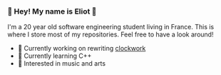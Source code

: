 ### :herb: Hey! My name is Eliot :wave:

I'm a 20 year old software engineering student living in France. This is where I store most of my repositories. Feel free to have a look around!

- :telescope: Currently working on rewriting [clockwork](https://github.com/verdiur/clockwork)
- :seedling: Currently learning C++
- :open_book: Interested in music and arts

<!--
**verdiur/verdiur** is a ✨ _special_ ✨ repository because its `README.md` (this file) appears on your GitHub profile.

Here are some ideas to get you started:

- 🔭 I’m currently working on ...
- 🌱 I’m currently learning ...
- 👯 I’m looking to collaborate on ...
- 🤔 I’m looking for help with ...
- 💬 Ask me about ...
- 📫 How to reach me: ...
- 😄 Pronouns: ...
- ⚡ Fun fact: ...
-->
